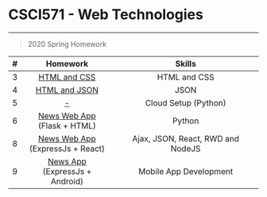 # CSCI571 - Web Technologies

---

> 2020 Spring Homework

| #    |                           Homework                           |              Skills               |
| ---- | :----------------------------------------------------------: | :-------------------------------: |
| 3    | [HTML and CSS](https://github.com/xiaoshq/CSCI571---Web-Technologies/tree/master/HW3) |           HTML and CSS            |
| 4    | [HTML and JSON](https://github.com/xiaoshq/CSCI571---Web-Technologies/tree/master/HW4) |               JSON                |
| 5    | [-](https://github.com/xiaoshq/CSCI571---Web-Technologies/tree/master/HW5) |       Cloud Setup (Python)        |
| 6    | [News Web App](https://github.com/xiaoshq/CSCI571---Web-Technologies/tree/master/HW6)<br> (Flask + HTML) |              Python               |
| 8    | [News Web App](https://github.com/xiaoshq/CSCI571---Web-Technologies/tree/master/HW8)<br/> (ExpressJs + React) | Ajax, JSON, React, RWD and NodeJS |
| 9    | [News App](https://github.com/xiaoshq/CSCI571---Web-Technologies/tree/master/HW9)<br/> (ExpressJs + Android) |      Mobile App Development       |

